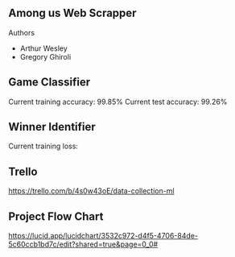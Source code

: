 
## Among us Web Scrapper

Authors

- Arthur Wesley
- Gregory Ghiroli

## Game Classifier

Current training accuracy: 99.85%
Current test accuracy: 99.26%

## Winner Identifier

Current training loss: 

## Trello

https://trello.com/b/4s0w43oE/data-collection-ml

## Project Flow Chart

https://lucid.app/lucidchart/3532c972-d4f5-4706-84de-5c60ccb1bd7c/edit?shared=true&page=0_0#


